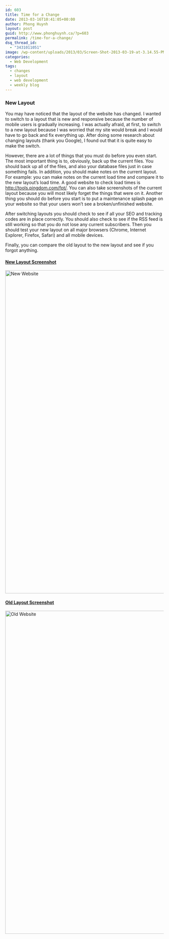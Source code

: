 ```yaml
---
id: 603
title: Time for a Change
date: 2013-03-16T10:41:05+00:00
author: Phong Huynh
layout: post
guid: http://www.phonghuynh.ca/?p=603
permalink: /time-for-a-change/
dsq_thread_id:
  - "3431011051"
image: /wp-content/uploads/2013/03/Screen-Shot-2013-03-19-at-3.14.55-PM-100x100.png
categories:
  - Web Development
tags:
  - changes
  - layout
  - web development
  - weekly blog
---
```

### New Layout

You may have noticed that the layout of the website has changed. I wanted to switch to a layout that is new and responsive because the number of mobile users is gradually increasing. I was actually afraid, at first, to switch to a new layout because I was worried that my site would break and I would have to go back and fix everything up. After doing some research about changing layouts (thank you Google), I found out that it is quite easy to make the switch.

However, there are a lot of things that you must do before you even start. The most important thing is to, obviously, back up the current files. You should back up all of the files, and also your database files just in case something fails. In addition, you should make notes on the current layout. For example: you can make notes on the current load time and compare it to the new layout&#8217;s load time. A good website to check load times is <a title="Pingdom" href="http://tools.pingdom.com/fpt/" target="_blank">http://tools.pingdom.com/fpt/. </a>You can also take screenshots of the current layout because you will most likely forget the things that were on it. Another thing you should do before you start is to put a maintenance splash page on your website so that your users won&#8217;t see a broken/unfinished website.

After switching layouts you should check to see if all your SEO and tracking codes are in place correctly. You should also check to see if the RSS feed is still working so that you do not lose any current subscribers. Then you should test your new layout on all major browsers (Chrome, Internet Explorer, Firefox, Safari) and all mobile devices.

Finally, you can compare the old layout to the new layout and see if you forgot anything.

#### <span style="text-decoration: underline;">New Layout Screenshot</span>

<img class="alignnone size-large wp-image-604" title="New Website" src="http://www.phonghuynh.ca/wp-content/uploads/2013/03/websitess-760x1024.jpg" alt="New Website" width="760" height="1024" srcset="http://www.phonghuynh.ca/wp-content/uploads/2013/03/websitess-760x1024.jpg 760w, http://www.phonghuynh.ca/wp-content/uploads/2013/03/websitess-222x300.jpg 222w, http://www.phonghuynh.ca/wp-content/uploads/2013/03/websitess.jpg 1024w" sizes="(max-width: 760px) 100vw, 760px" />

#### <span style="text-decoration: underline;">Old Layout Screenshot</span>

<img class="alignnone size-large wp-image-607" title="Old Website" src="http://www.phonghuynh.ca/wp-content/uploads/2013/03/oldwebsitess-551x1024.jpg" alt="Old Website" width="551" height="1024" srcset="http://www.phonghuynh.ca/wp-content/uploads/2013/03/oldwebsitess-551x1024.jpg 551w, http://www.phonghuynh.ca/wp-content/uploads/2013/03/oldwebsitess-161x300.jpg 161w, http://www.phonghuynh.ca/wp-content/uploads/2013/03/oldwebsitess.jpg 1024w" sizes="(max-width: 551px) 100vw, 551px" />